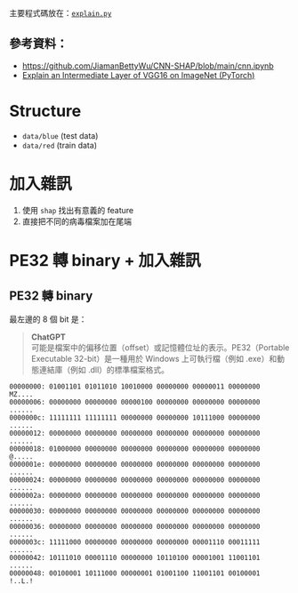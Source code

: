 主要程式碼放在：[`explain.py`](explain.py)

參考資料：
---
- https://github.com/JiamanBettyWu/CNN-SHAP/blob/main/cnn.ipynb
- [Explain an Intermediate Layer of VGG16 on ImageNet (PyTorch)](https://shap.readthedocs.io/en/latest/example_notebooks/image_examples/image_classification/Explain%20an%20Intermediate%20Layer%20of%20VGG16%20on%20ImageNet%20%28PyTorch%29.html)

# Structure
- `data/blue` (test data)
- `data/red` (train data)

# 加入雜訊
1. 使用 `shap` 找出有意義的 feature
1. 直接把不同的病毒檔案加在尾端

# PE32 轉 binary + 加入雜訊
## PE32 轉 binary

最左邊的 8 個 bit 是：
> **ChatGPT**  
> 可能是檔案中的偏移位置（offset）或記憶體位址的表示。PE32（Portable Executable 32-bit）是一種用於 Windows 上可執行檔（例如 .exe）和動態連結庫（例如 .dll）的標準檔案格式。

```
00000000: 01001101 01011010 10010000 00000000 00000011 00000000  MZ....
00000006: 00000000 00000000 00000100 00000000 00000000 00000000  ......
0000000c: 11111111 11111111 00000000 00000000 10111000 00000000  ......
00000012: 00000000 00000000 00000000 00000000 00000000 00000000  ......
00000018: 01000000 00000000 00000000 00000000 00000000 00000000  @.....
0000001e: 00000000 00000000 00000000 00000000 00000000 00000000  ......
00000024: 00000000 00000000 00000000 00000000 00000000 00000000  ......
0000002a: 00000000 00000000 00000000 00000000 00000000 00000000  ......
00000030: 00000000 00000000 00000000 00000000 00000000 00000000  ......
00000036: 00000000 00000000 00000000 00000000 00000000 00000000  ......
0000003c: 11111000 00000000 00000000 00000000 00001110 00011111  ......
00000042: 10111010 00001110 00000000 10110100 00001001 11001101  ......
00000048: 00100001 10111000 00000001 01001100 11001101 00100001  !..L.!
```